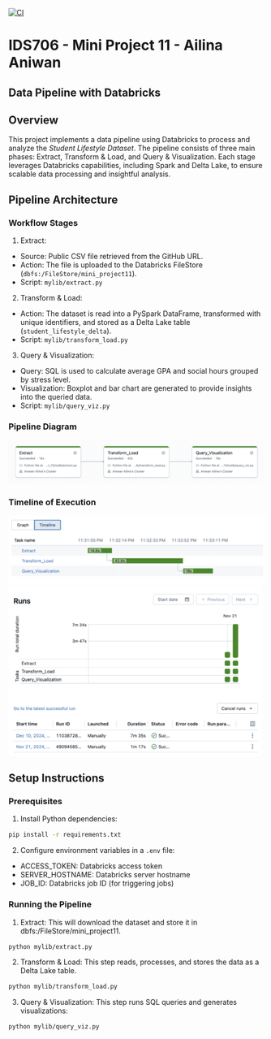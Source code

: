 [![CI](https://github.com/ailina-aniwan/Ailina_Aniwan_Mini_Project_11/actions/workflows/cicd.yml/badge.svg)](https://github.com/ailina-aniwan/Ailina_Aniwan_Mini_Project_11/actions/workflows/cicd.yml)
# IDS706 - Mini Project 11 - Ailina Aniwan

## Data Pipeline with Databricks

## Overview
This project implements a data pipeline using Databricks to process and analyze the *Student Lifestyle Dataset*. The pipeline consists of three main phases: Extract, Transform & Load, and Query & Visualization. Each stage leverages Databricks capabilities, including Spark and Delta Lake, to ensure scalable data processing and insightful analysis.

## Pipeline Architecture

### Workflow Stages
1. Extract:
- Source: Public CSV file retrieved from the GitHub URL.
- Action: The file is uploaded to the Databricks FileStore (`dbfs:/FileStore/mini_project11`).
- Script: `mylib/extract.py`
2. Transform & Load:
- Action: The dataset is read into a PySpark DataFrame, transformed with unique identifiers, and stored as a Delta Lake table (`student_lifestyle_delta`).
- Script: `mylib/transform_load.py`
3. Query & Visualization:
- Query: SQL is used to calculate average GPA and social hours grouped by stress level.
- Visualization: Boxplot and bar chart are generated to provide insights into the queried data.
- Script: `mylib/query_viz.py`

### Pipeline Diagram
<img src="images/pipeline.png" alt="Pipeline Overview" width="600">

### Timeline of Execution
<img src="images/timeline.png" alt="Timeline Overview" width="600">

<img src="images/run.png" alt="Run Overview" width="500">

## Setup Instructions
### Prerequisites
1. Install Python dependencies:
  ```bash
  pip install -r requirements.txt
  ```
2. Configure environment variables in a `.env` file:
  - ACCESS_TOKEN: Databricks access token
  - SERVER_HOSTNAME: Databricks server hostname
  - JOB_ID: Databricks job ID (for triggering jobs)

### Running the Pipeline
1. Extract: This will download the dataset and store it in dbfs:/FileStore/mini_project11.
  ```bash
  python mylib/extract.py
  ```
2. Transform & Load: This step reads, processes, and stores the data as a Delta Lake table.
  ```bash
  python mylib/transform_load.py
  ```
3. Query & Visualization: This step runs SQL queries and generates visualizations:
  ```bash
  python mylib/query_viz.py
  ```
